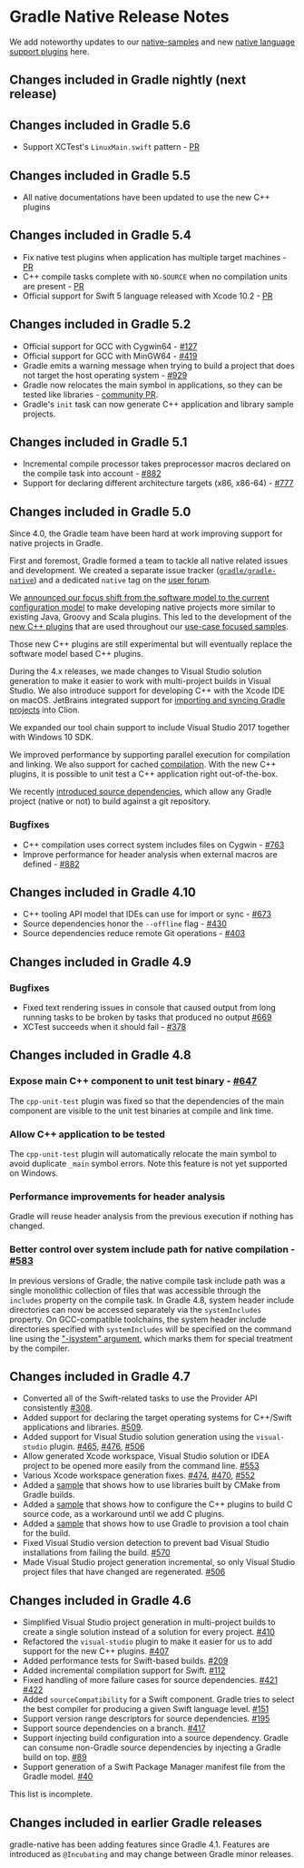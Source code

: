 # Gradle Native Release Notes

We add noteworthy updates to our [native-samples](https://github.com/gradle/native-samples) and new [native language support plugins](https://blog.gradle.org/introducing-the-new-cpp-plugins) here.

## Changes included in Gradle nightly (next release)

## Changes included in Gradle 5.6

- Support XCTest's `LinuxMain.swift` pattern - [PR](https://github.com/gradle/gradle/pull/9680)

## Changes included in Gradle 5.5

- All native documentations have been updated to use the new C++ plugins

## Changes included in Gradle 5.4

- Fix native test plugins when application has multiple target machines - [PR](https://github.com/gradle/gradle/pull/8819)
- C++ compile tasks complete with `NO-SOURCE` when no compilation units are present - [PR](https://github.com/gradle/gradle/pull/8815)
- Official support for Swift 5 language released with Xcode 10.2 - [PR](https://github.com/gradle/gradle/pull/8852)

## Changes included in Gradle 5.2

- Official support for GCC with Cygwin64 - [#127](https://github.com/gradle/gradle-native/issues/127)
- Official support for GCC with MinGW64 - [#419](https://github.com/gradle/gradle-native/issues/419)
- Gradle emits a warning message when trying to build a project that does not target the host operating system - [#929](https://github.com/gradle/gradle-native/issues/929)
- Gradle now relocates the main symbol in applications, so they can be tested like libraries - [community PR](https://github.com/gradle/gradle/pull/8127).
- Gradle's `init` task can now generate C++ application and library sample projects.

## Changes included in Gradle 5.1

- Incremental compile processor takes preprocessor macros declared on the compile task into account - [#882](https://github.com/gradle/gradle-native/issues/882)
- Support for declaring different architecture targets (x86, x86-64) - [#777](https://github.com/gradle/gradle-native/issues/777)

## Changes included in Gradle 5.0

Since 4.0, the Gradle team have been hard at work improving support for native projects in Gradle.

First and foremost, Gradle formed a team to tackle all native related issues and development. We created a separate issue tracker ([`gradle/gradle-native`](https://github.com/gradle/gradle-native)) and a dedicated `native` tag on the [user forum](https://discuss.gradle.org).

We [announced our focus shift from the software model to the current configuration model](https://blog.gradle.org/state-and-future-of-the-gradle-software-model) to make developing native projects more similar to existing Java, Groovy and Scala plugins. This led to the development of the [new C++ plugins](https://blog.gradle.org/introducing-the-new-cpp-plugins) that are used throughout our [use-case focused samples](https://github.com/gradle/native-samples).

Those new C++ plugins are still experimental but will eventually replace the software model based C++ plugins.

During the 4.x releases, we made changes to Visual Studio solution generation to make it easier to work with multi-project builds in Visual Studio. We also introduce support for developing C++ with the Xcode IDE on macOS. JetBrains integrated support for [importing and syncing Gradle projects](https://www.jetbrains.com/help/clion/gradle-support.html) into Clion.

We expanded our tool chain support to include Visual Studio 2017 together with Windows 10 SDK.

We improved performance by supporting parallel execution for compilation and linking.  We also support for cached [compilation](https://docs.gradle.org/4.5/release-notes.html#c/c++-compilation-improvements). With the new C++ plugins, it is possible to unit test a C++ application right out-of-the-box.

We recently [introduced source dependencies](https://blog.gradle.org/introducing-source-dependencies), which allow any Gradle project (native or not) to build against a git repository.

### Bugfixes
- C++ compilation uses correct system includes files on Cygwin - [#763](https://github.com/gradle/gradle-native/issues/763)
- Improve performance for header analysis when external macros are defined - [#882](https://github.com/gradle/gradle-native/issues/882)

## Changes included in Gradle 4.10

- C++ tooling API model that IDEs can use for import or sync - [#673](https://github.com/gradle/gradle-native/issues/673)
- Source dependencies honor the `--offline` flag - [#430](https://github.com/gradle/gradle-native/issues/430)
- Source dependencies reduce remote Git operations - [#403](https://github.com/gradle/gradle-native/issues/403)

## Changes included in Gradle 4.9

### Bugfixes

- Fixed text rendering issues in console that caused output from long running tasks to be broken by tasks that produced no output [#669](https://github.com/gradle/gradle-native/issues/669)
- XCTest succeeds when it should fail - [#378](https://github.com/gradle/gradle-native/issues/378)

## Changes included in Gradle 4.8

### Expose main C++ component to unit test binary - [#647](https://github.com/gradle/gradle-native/issues/647)

The `cpp-unit-test` plugin was fixed so that the dependencies of the main component are visible to the unit test binaries at compile and link time. 

### Allow C++ application to be tested

The `cpp-unit-test` plugin will automatically relocate the main symbol to avoid duplicate `_main` symbol errors.
Note this feature is not yet supported on Windows.

### Performance improvements for header analysis

Gradle will reuse header analysis from the previous execution if nothing has changed.

### Better control over system include path for native compilation - [#583](https://github.com/gradle/gradle-native/issues/583)

In previous versions of Gradle, the native compile task include path was a single monolithic collection of files that was accessible through the `includes` property on the compile task.
In Gradle 4.8, system header include directories can now be accessed separately via the `systemIncludes` property. 
On GCC-compatible toolchains, the system header include directories specified with `systemIncludes` will be specified on the command line using the ["-isystem" argument](https://gcc.gnu.org/onlinedocs/gcc/Directory-Options.html), which marks them for special treatment by the compiler.

## Changes included in Gradle 4.7

- Converted all of the Swift-related tasks to use the Provider API consistently [#308](https://github.com/gradle/gradle-native/issues/308).
- Added support for declaring the target operating systems for C++/Swift applications and libraries. [#509](https://github.com/gradle/gradle-native/issues/509).
- Added support for Visual Studio solution generation using the `visual-studio` plugin. [#465](https://github.com/gradle/gradle-native/issues/465), [#476](https://github.com/gradle/gradle-native/issues/476), [#506](https://github.com/gradle/gradle-native/issues/506)
- Allow generated Xcode workspace, Visual Studio solution or IDEA project to be opened more easily from the command line. [#553](https://github.com/gradle/gradle-native/issues/553)
- Various Xcode workspace generation fixes. [#474](https://github.com/gradle/gradle-native/issues/474), [#470](https://github.com/gradle/gradle-native/issues/470), [#552](https://github.com/gradle/gradle-native/issues/552)
- Added a [sample](https://github.com/gradle/native-samples#application-uses-a-library-built-by-cmake-cmake-library) that shows how to use libraries built by CMake from Gradle builds.
- Added a [sample](https://github.com/gradle/native-samples#simple-application-application) that shows how to configure the C++ plugins to build C source code, as a workaround until we add C plugins.
- Added a [sample](https://github.com/gradle/native-samples#provisioning-tool-chains-from-within-gradle-provisionable-tool-chains) that shows how to use Gradle to provision a tool chain for the build.
- Fixed Visual Studio version detection to prevent bad Visual Studio installations from failing the build. [#570](https://github.com/gradle/gradle-native/issues/570)
- Made Visual Studio project generation incremental, so only Visual Studio project files that have changed are regenerated. [#506](https://github.com/gradle/gradle-native/issues/506)

## Changes included in Gradle 4.6

- Simplified Visual Studio project generation in multi-project builds to create a single solution instead of a solution for every project. [#410](https://github.com/gradle/gradle-native/issues/410)
- Refactored the `visual-studio` plugin to make it easier for us to add support for the new C++ plugins. [#407](https://github.com/gradle/gradle-native/issues/407)
- Added performance tests for Swift-based builds. [#209](https://github.com/gradle/gradle-native/issues/209)
- Added incremental compilation support for Swift. [#112](https://github.com/gradle/gradle-native/issues/112)
- Fixed handling of more failure cases for source dependencies. [#421](https://github.com/gradle/gradle-native/issues/421) [#422](https://github.com/gradle/gradle-native/issues/422)
- Added `sourceCompatibility` for a Swift component. Gradle tries to select the best compiler for producing a given Swift language level. [#151](https://github.com/gradle/gradle-native/issues/151)
- Support version range descriptors for source dependencies. [#195](https://github.com/gradle/gradle-native/issues/195)
- Support source dependencies on a branch. [#417](https://github.com/gradle/gradle-native/issues/417)
- Support injecting build configuration into a source dependency. Gradle can consume non-Gradle source dependencies by injecting a Gradle build on top. [#89](https://github.com/gradle/gradle-native/issues/89)
- Support generation of a Swift Package Manager manifest file from the Gradle model. [#40](https://github.com/gradle/gradle-native/issues/40)

This list is incomplete.

## Changes included in earlier Gradle releases

gradle-native has been adding features since Gradle 4.1. Features are introduced as `@Incubating` and may change between Gradle minor releases.
